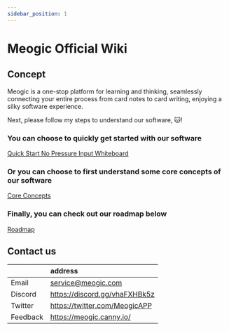 ```yaml
---
sidebar_position: 1
---
```


# Meogic Official Wiki

## Concept

Meogic is a one-stop platform for learning and thinking, seamlessly connecting your entire process from card notes to card writing, enjoying a silky software experience.

Next, please follow my steps to understand our software, 🐱!

### You can choose to quickly get started with our software

[Quick Start No Pressure Input Whiteboard](./getting-started/quick-start)

### Or you can choose to first understand some core concepts of our software

[Core Concepts](./core-conception)

### Finally, you can check out our roadmap below

[Roadmap](./roadmap)

## Contact us

|          | address                       |
| -------- | :---------------------------- |
| Email    | service@meogic.com            |
| Discord  | https://discord.gg/vhaFXHBk5z |
| Twitter  | https://twitter.com/MeogicAPP |
| Feedback | https://meogic.canny.io/      |